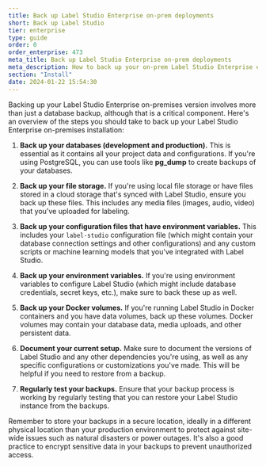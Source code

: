 ```yaml
---
title: Back up Label Studio Enterprise on-prem deployments
short: Back up Label Studio
tier: enterprise
type: guide
order: 0
order_enterprise: 473
meta_title: Back up Label Studio Enterprise on-prem deployments
meta_description: How to back up your on-prem Label Studio Enterprise environment
section: "Install"
date: 2024-01-22 15:54:30
---
```


Backing up your Label Studio Enterprise on-premises version involves more than just a database backup, although that is a critical component. Here's an overview of the steps you should take to back up your Label Studio Enterprise on-premises installation:

1. **Back up your databases (development and production).** This is essential as it contains all your project data and configurations. If you're using PostgreSQL, you can use tools like **pg_dump** to create backups of your databases.
   
2. **Back up your file storage.** If you're using local file storage or have files stored in a cloud storage that's synced with Label Studio, ensure you back up these files. This includes any media files (images, audio, video) that you've uploaded for labeling.

3. **Back up your configuration files that have environment variables.** This includes your `label-studio` configuration file (which might contain your database connection settings and other configurations) and any custom scripts or machine learning models that you've integrated with Label Studio.

4. **Back up your environment variables.** If you're using environment variables to configure Label Studio (which might include database credentials, secret keys, etc.), make sure to back these up as well.

5. **Back up your Docker volumes.** If you're running Label Studio in Docker containers and you have data volumes, back up these volumes. Docker volumes may contain your database data, media uploads, and other persistent data.

6. **Document your current setup.** Make sure to document the versions of Label Studio and any other dependencies you're using, as well as any specific configurations or customizations you've made. This will be helpful if you need to restore from a backup.

7. **Regularly test your backups.** Ensure that your backup process is working by regularly testing that you can restore your Label Studio instance from the backups.


Remember to store your backups in a secure location, ideally in a different physical location than your production environment to protect against site-wide issues such as natural disasters or power outages. It's also a good practice to encrypt sensitive data in your backups to prevent unauthorized access.